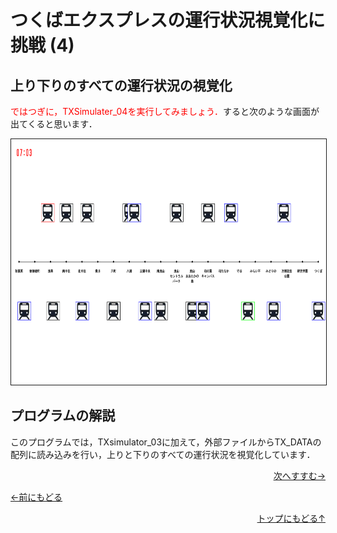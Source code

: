 # つくばエクスプレスの運行状況視覚化に挑戦 (4)




## 上り下りのすべての運行状況の視覚化


<span style="color: red;">ではつぎに，TXSimulater_04を実行してみましょう．</span>すると次のような画面が出てくると思います．
<p><img src="screenshot.png" width="700" height="393" border="1">



## プログラムの解説
このプログラムでは，TXsimulator_03に加えて，外部ファイルからTX_DATAの配列に読み込みを行い，上りと下りのすべての運行状況を視覚化しています．





<p align="right"><a href="../TX_visualization_5/Tx_visualization_5.html">次へすすむ→</a></p>
<p align="left"><a href="../TX_visualization_3/Tx_visualization_3.html">←前にもどる</a></p>
<p align="right"><a href="../index.html">トップにもどる↑</a></p>
